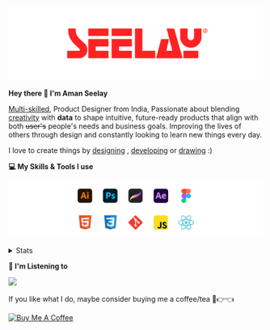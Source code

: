[![banner](./images/seelay.svg)](https://www.seelay.in)

**Hey there 👋 I'm Aman Seelay**

[Multi-skilled](https://www.seelay.in/#skills), Product Designer from India, Passionate about blending [creativity](https://illustrations.seelay.in) with <b>data</b> to shape intuitive, future-ready products that align with both <s>user's</s> people's needs and business goals. Improving the lives of others through design and constantly looking to learn new things every day.

I love to create things by [designing](https://www.seelay.in/#work) , [developing](https://www.seelay.in/#projects) or [drawing](https://art.seelay.in) :)

**💻 My Skills & Tools I use**

[![banner](./images/skills&tools.svg)](https://www.seelay.in/about)

<details>
  <summary>Stats</summary>

---

<!--START_SECTION:waka-->
![Profile Views](http://img.shields.io/badge/Profile%20Views-0-blue)

**🐱 My GitHub Data** 

> 📦 824.9 kB Used in GitHub's Storage 
 > 
> 🏆 1,699 Contributions in the Year 2025
 > 
> 💼 Opted to Hire
 > 
> 📜 1 Public Repository 
 > 
> 🔑 27 Private Repository 
 > 
**I'm a Night 🦉** 

```text
🌞 Morning                573 commits         ███░░░░░░░░░░░░░░░░░░░░░░   12.19 % 
🌆 Daytime                575 commits         ███░░░░░░░░░░░░░░░░░░░░░░   12.24 % 
🌃 Evening                1474 commits        ████████░░░░░░░░░░░░░░░░░   31.37 % 
🌙 Night                  2077 commits        ███████████░░░░░░░░░░░░░░   44.20 % 
```
📅 **I'm Most Productive on Sunday** 

```text
Monday                   634 commits         ███░░░░░░░░░░░░░░░░░░░░░░   13.49 % 
Tuesday                  710 commits         ████░░░░░░░░░░░░░░░░░░░░░   15.11 % 
Wednesday                652 commits         ███░░░░░░░░░░░░░░░░░░░░░░   13.88 % 
Thursday                 632 commits         ███░░░░░░░░░░░░░░░░░░░░░░   13.45 % 
Friday                   494 commits         ███░░░░░░░░░░░░░░░░░░░░░░   10.51 % 
Saturday                 699 commits         ████░░░░░░░░░░░░░░░░░░░░░   14.88 % 
Sunday                   878 commits         █████░░░░░░░░░░░░░░░░░░░░   18.68 % 
```


📊 **This Week I Spent My Time On** 

```text
🕑︎ Time Zone: Asia/Kolkata

💬 Programming Languages: 
Other                    14 hrs 52 mins      ████████████████████░░░░░   80.86 % 
JavaScript               3 hrs 17 mins       ████░░░░░░░░░░░░░░░░░░░░░   17.86 % 
Markdown                 12 mins             ░░░░░░░░░░░░░░░░░░░░░░░░░   01.16 % 
Python                   1 min               ░░░░░░░░░░░░░░░░░░░░░░░░░   00.11 % 
JSON                     0 secs              ░░░░░░░░░░░░░░░░░░░░░░░░░   00.01 % 

🔥 Editors: 
Chrome                   14 hrs 55 mins      ████████████████████░░░░░   80.95 % 
Cursor                   2 hrs 35 mins       ████░░░░░░░░░░░░░░░░░░░░░   14.02 % 
VS Code                  28 mins             █░░░░░░░░░░░░░░░░░░░░░░░░   02.60 % 
Edge                     26 mins             █░░░░░░░░░░░░░░░░░░░░░░░░   02.43 % 

💻 Operating System: 
Windows                  18 hrs 24 mins      █████████████████████████   100.00 % 
```

**I Mostly Code in JavaScript** 

```text
JavaScript               17 repos            ███████████████░░░░░░░░░░   58.62 % 
TypeScript               5 repos             ████░░░░░░░░░░░░░░░░░░░░░   17.24 % 
HTML                     4 repos             ███░░░░░░░░░░░░░░░░░░░░░░   13.79 % 
Java                     2 repos             ██░░░░░░░░░░░░░░░░░░░░░░░   06.90 % 
Astro                    1 repo              █░░░░░░░░░░░░░░░░░░░░░░░░   03.45 % 
```




 Last Updated on 29/07/2025 06:58:34 UTC
<!--END_SECTION:waka-->

---

 </details>

**🎵 I'm Listening to**

<object data="https://now-play.vercel.app/api/generate?uid=7a17a86e-d6b7-43b5-8d9c-1d6dae42a779" >

  <img src="https://now-play.vercel.app/api/generate?uid=7a17a86e-d6b7-43b5-8d9c-1d6dae42a779" />

</object>

If you like what I do, maybe consider buying me a coffee/tea 🥺👉👈

<a href="https://www.buymeacoffee.com/seelay" target="_blank"><img src="https://cdn.buymeacoffee.com/buttons/v2/default-red.png" alt="Buy Me A Coffee" width="150" ></a>

